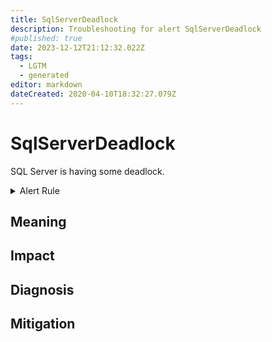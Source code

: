 ```yaml
---
title: SqlServerDeadlock
description: Troubleshooting for alert SqlServerDeadlock
#published: true
date: 2023-12-12T21:12:32.022Z
tags: 
  - LGTM
  - generated
editor: markdown
dateCreated: 2020-04-10T18:32:27.079Z
---
```


# SqlServerDeadlock

SQL Server is having some deadlock.

<details>
  <summary>Alert Rule</summary>

{{% rule "sql-server/ozarklake-mssql-exporter.yml" "SqlServerDeadlock" %}}

{{% comment %}}

```yaml
alert: SqlServerDeadlock
expr: increase(mssql_deadlocks[1m]) > 5
for: 0m
labels:
    severity: warning
annotations:
    summary: SQL Server deadlock (instance {{ $labels.instance }})
    description: |-
        SQL Server is having some deadlock.
          VALUE = {{ $value }}
          LABELS = {{ $labels }}
    runbook: https://github.com/srerun/prometheus-alerts/blob/main/content/runbooks/ozarklake-mssql-exporter/SqlServerDeadlock.md

```

{{% /comment %}}

</details>


## Meaning
[//]: # "Short paragraph that explains what the alert means"


## Impact
[//]: # "What could / will happen if the alert is not addressed"



## Diagnosis
[//]: # "Steps to take to identify the cause of the problem"



## Mitigation
[//]: # "The steps necessary to resolve the alert"
